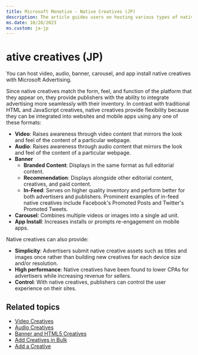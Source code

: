 ```yaml
---
title: Microsoft Monetize - Native Creatives (JP)
description: The article guides users on hosting various types of native creatives, including video, audio, banner, carousel, and app install.
ms.date: 10/28/2023
ms.custom: ja-jp
---
```


# ative creatives (JP)

You can host video, audio, banner, carousel, and app install native creatives with Microsoft Advertising.

Since native creatives match the form, feel, and function of the platform that they appear on, they provide publishers with the ability to integrate advertising more seamlessly with their inventory. In contrast with traditional HTML and JavaScript creatives, native creatives provide flexibility because they can be integrated into
websites and mobile apps using any one of these formats:

- **Video**: Raises awareness through video content that mirrors the look and feel of the content of a particular webpage.
- **Audio**: Raises awareness through audio content that mirrors the look and feel of the content of a particular webpage.
- **Banner**
  - **Branded Content**: Displays in the same format as full editorial content.
  - **Recommendation**: Displays alongside other editorial content, creatives, and paid content.
  - **In-Feed**: Serves on higher quality inventory and perform better for both advertisers and publishers. Prominent examples of in-feed native creatives include Facebook's Promoted Posts and Twitter's Promoted Tweets.
- **Carousel**: Combines multiple videos or images into a single ad unit.
- **App Install**: Increases installs or prompts re-engagement on mobile apps.

Native creatives can also provide:

- **Simplicity**: Advertisers submit native creative assets such as titles and images once rather than building new creatives for each device size and/or resolution.
- **High performance**: Native creatives have been found to lower CPAs for advertisers while increasing revenue for sellers.
- **Control**: With native creatives, publishers can control the user experience on their sites.

## Related topics

- [Video Creatives](video-creatives.md)
- [Audio Creatives](audio-creatives.md)
- [Banner and HTML5 Creatives](banner-and-html5-creatives.md)
- [Add Creatives in Bulk](../monetize/add-creatives-in-bulk.md)
- [Add a Creative](../monetize/add-a-creative.md)
